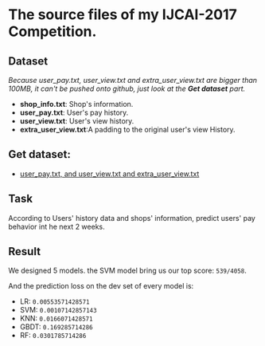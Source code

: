 # The source files of my IJCAI-2017 Competition.

## Dataset
*Because user_pay.txt, user_view.txt and extra_user_view.txt are bigger than 100MB, 
it can't be pushed onto github, just look at the **Get dataset** part.*
* __shop_info.txt__: Shop's information.
* __user_pay.txt__: User's pay history.
* __user_view.txt__: User's view history.
* __extra_user_view.txt__:A padding to the original user's view History.

## Get dataset:
* [user_pay.txt, and user_view.txt and extra_user_view.txt](https://tianchi.aliyun.com/competition/information.htm?raceId=231591)

## Task
According to Users' history data and shops' information, 
predict users' pay behavior int he next 2 weeks.

## Result
We designed 5 models. the SVM model bring us our top score: `539/4058`. 

And the prediction loss on the dev set of every model is:
* LR: `0.00553571428571`
* SVM: `0.00107142857143`
* KNN: `0.0166071428571`
* GBDT: `0.169285714286`
* RF: `0.0301785714286`

